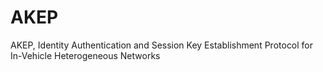 # AKEP
AKEP, Identity Authentication and Session Key Establishment Protocol for In-Vehicle Heterogeneous Networks
